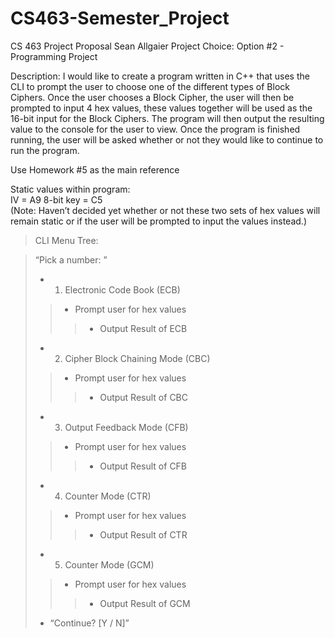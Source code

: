 # CS463-Semester_Project

CS 463		Project Proposal		Sean Allgaier
Project Choice: Option #2 - Programming Project  

Description: 
I would like to create a program written in C++ that uses the CLI to prompt the user to choose one of the different types of Block Ciphers. Once the user chooses a Block Cipher, the user will then be prompted to input 4 hex values, these values together will be used as the 16-bit input for the Block Ciphers. The program will then output the resulting value to the console for the user to view. Once the program is finished running, the user will be asked whether or not they would like to continue to run the program.  

Use Homework #5 as the main reference  

Static values within program:	
IV = A9
8-bit key = C5  
(Note: Haven’t decided yet whether or not these two sets of hex values will remain static or if the user will be prompted to input the values instead.)  

> CLI Menu Tree:  


> “Pick a number: ”  
> * 1) Electronic Code Book (ECB)  
>> * Prompt user for hex values  
>>> * Output Result of ECB  
> * 2) Cipher Block Chaining Mode (CBC)  
>>  * Prompt user for hex values  
>>> * Output Result of CBC  
> * 3) Output Feedback Mode (CFB)    
>> * Prompt user for hex values  
>>> * Output Result of CFB  
> * 4) Counter Mode (CTR)  
>> * Prompt user for hex values  
>>> * Output Result of CTR  
> * 5) Counter Mode (GCM)  
>> * Prompt user for hex values  
>>> * Output Result of GCM  
> * “Continue? [Y / N]”  
